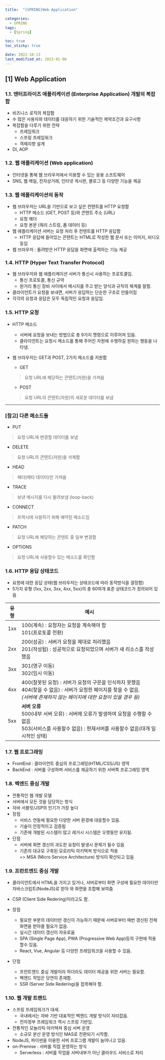 ```yaml
---
title:  "[SPRING]Web Application" 

categories:
  - SPRING
tags:
  - [Spring]

toc: true
toc_sticky: true

date: 2022-10-13
last_modified_at: 2023-01-06
---
```

[1] Web Application
--- 
### 1.1. 엔터프라이즈 애플리케이션 (Enterprise Application) 개발의 복잡함    
   - 비즈니스 로직의 복잡함   
   - 수 많은 사용자와 데이터를 대응하기 위한 기술적인 제약조건과 요구사항    
   - 복잡함을 다루기 위한 전략   
     - 프레임워크    
     - 스프링 프레임워크   
     - 객체지향 설계    
   - DI, AOP    
    
### 1.2. 웹 애플리케이션 (Web application)   
   - 인터넷을 통해 웹 브라우저에서 이용할 수 있는 응용 소프트웨어    
   - SNS, 웹 메일, 전자상거래, 인터넷 게시판, 블로그 등 다양한 기능을 제공    

### 1.3. 웹 애플리케이션의 동작    
   - 웹 브라우저는 URL을 기반으로 보고 싶은 컨텐트를 HTTP 요청함   
     - HTTP 메소드 (GET, POST 등)와 콘텐트 주소 (URL)   
     - 요청 헤더    
     - 요청 본문 (쿼리 스트링, 폼 데이터 등)   
   - 웹 애플리케이션 서버는 요청 처리 후 컨텐트를 HTTP 응답함   
     - HTTP 응답에 들어있는 콘텐트는 HTML로 작성한 웹 문서 또는 이미지, 비디오 등임   
   - 웹 브라우저 : 돌려받은 HTTP 응답을 화면에 출력하는 기능 제공   

### 1.4. HTTP (Hyper Text Transfer Protocol)    
   - 웹 브라우저와 웹 애플리케이션 서버가 통신시 사용하는 프로토콜임.   
     - 통신 프로토콜, 통신 규약   
     - 원거리 통신 장비 사이에서 메시지를 주고 받는 양식과 규칙의 체계를 말함.   
   - 클라이언트가 요청을 보내면, 서버가 응답하는 단순한 구조로 만들어짐   
   - 각각의 요청과 응답은 모두 독립적인 요청과 응답임.        

### 1.5. HTTP 요청 
   - HTTP 메소드 
      - 서버에 요청을 보내는 방법으로 총 9가지 명령으로 이루어져 있음.   
      - 클라이언트는 요청시 메소드를 통해 주어진 자원에 수행하길 원하는 행동을 나타냄.   
   - 웹 브라우저는 GET과 POST, 2가지 메소드를 지원함   
      - GET   
      > 요청 URL에 해당하는 콘텐트(자원)을 가져옴   

      - POST   
      > 요청 URL의 콘텐트(자원)의 새로운 데이터를 보냄   

-------


### [참고] 다른 메소드들    


- PUT   
> 요청 URL에 변경할 데이터를 보냄   

- DELETE   
> 요청 URL의 콘텐트(자원)을 삭제함    

- HEAD   
> 헤더(메타 데이터)만 가져옴    

- TRACE    
> 보낸 메시지를 다시 돌려보냄 (loop-back)   

- CONNECT    
> 프락시에 사용하기 위해 예약된 메소드임  

- PATCH   
> 요청 URL에 해당하는 콘텐트 중 일부 변경함   

- OPTIONS  
> 요청 URL에 사용할수 있는 메소드를 확인함                                  
  
### 1.6. HTTP 응답 상태코드    
   - 요청에 대한 응답 상태(웹 브라우저는 상태코드에 따라 동작방식을 결정함)    
   - 5가지 유형 (1xx, 2xx, 3xx, 4xx, 5xx)의 총 60여개 표준 상태코드가 정의되어 있음    
  
| 유형 | 예시 |    
|:----:|---------------------------------------------------------|    
| 1xx | 100(계속) : 요청자는 요청을 계속해야 함<br>101(프로토콜 전환)  |   
| 2xx | 200(성공) : 서버가 요청을 제대로 처리했음<br> 201(작성됨) : 성공적으로 요청되었으며 서버가 새 리소스를 작성했음 |    
| 3xx | 301(영구 이동)<br>302(임시 이동) |    
| 4xx | 400(잘못된 요청) : 서버가 요청의 구문을 인식하지 못했음<br>404(찾을 수 없음) : 서버가 요청한 페이지를 찾을 수 없음.<br>_(서버에 존재하지 않는 페이지에 대한 요청이 있을 경우 등)_ |    
| 5xx | **서버 오류**<br> 500(내부 서버 오류) : 서버에 오류가 발생하여 요청을 수행할 수 없음<br>503(서비스를 사용할수 없음) : 현재서버를 사용할수 없음(대개 일시적인 상태)  |   
  
### 1.7. 웹 프로그래밍   
- FrontEnd  : 클라이언트 중심의 프로그래밍(HTML/CSS/JS) 영역   
- BackEnd : 서버를 구성하며 서비스를 제공하기 위한 서버쪽 프로그래밍 영역    

### 1.8. 벡엔드 중심 개발      

- 전통적인 웹 개발 모델   
- 서버에서 모든 것을 담당하는 방식   
- 자바 서블릿/JSP의 인기가 가장 높다   
- 장점   
  - 서비스 연동에 필요한 다양한 서버 환경에 대응할수 있음.   
  - 기술이 안정적이고 검증됨   
  - 기존에 개발된 시스템이 많고 레거시 시스템은 오랫동안 유지됨.   
- 단점   
  - 서버에 화면 갱신의 과도한 요청이 발생시 문제가 될수 있음   
  - 기존의 대규모 구축된 모로리틱 아키텍쳐 방식으로 적용   
  => MSA (Micro Service Architecture) 방식이 확산되고 있음   

### 1.9.  프런트엔드 중심 개발    

- 클라이언트에서 HTML을 가지고 있거나, 서버로부터 화면 구성에 필요한 데이터만 자바스크립트(NodeJS)로 받아 와 화면을 조합해 보여줌    
- CSR (Client Side Redering)이라고도 함.   

- 장점   
  - 필요한 부분의 데이터만 갱신이 가능하기 때문에 서버로부터 매번 갱신된 전체 화면을 받아올 필요가 없음.   
  - 실시간 데이터 갱신이 자유로움   
  - SPA (Single Page App), PWA (Progressive Web App)등의 구현에 적용할수 있음.   
  - React, Vue, Angular 등 다양한 프레임워크을 사용할 수 있음.   
- 단점   
  - 프런트엔드 중심 개발이라 하더라도 데이터 제공을 위한 서버는 필요함.   
  - 벡엔드 작업은 당연히 존재함.   
  - SSR (Server Side Redering)을 접목해야 함.    

### 1.10.   웹 개발 트랜드    

- 스프링 프레임워크가 대세.   
  - 국내에서는 자바 기반 대표적인 벡엔드 개발 방식이 자리잡음.   
  - 전자정부 프레임워크 역시 스프링 기반임.   
- 전통적인 모놀리틱 아키텍쳐 중심 서버 운영   
  - 소규모 분산 운영 방식인 MAS로 전환되기 시작함.   
- NodeJS, 파이썬을 이용한 서버 프로그램 개발이 늘어나고 있음.   
- on-Premise : 서버를 직접 운영하는 방식    
  - Serverless : 서버를 작업을 서버내부가 아닌 클라우드 서비스로 처리    

